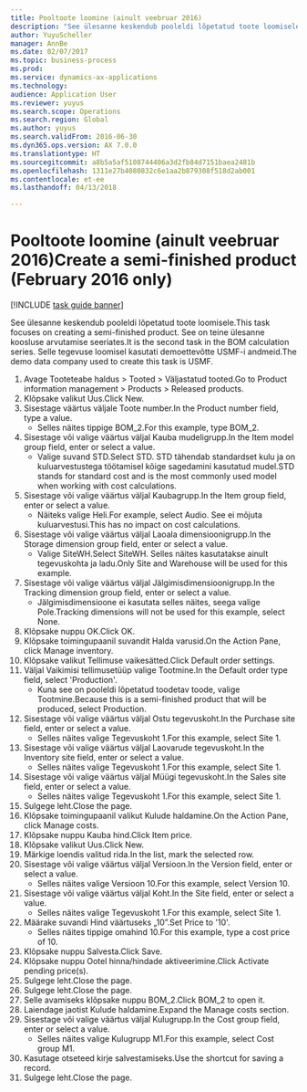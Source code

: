 ```yaml
--- 
title: Pooltoote loomine (ainult veebruar 2016)
description: "See ülesanne keskendub pooleldi lõpetatud toote loomisele."
author: YuyuScheller
manager: AnnBe
ms.date: 02/07/2017
ms.topic: business-process
ms.prod: 
ms.service: dynamics-ax-applications
ms.technology: 
audience: Application User
ms.reviewer: yuyus
ms.search.scope: Operations
ms.search.region: Global
ms.author: yuyus
ms.search.validFrom: 2016-06-30
ms.dyn365.ops.version: AX 7.0.0
ms.translationtype: HT
ms.sourcegitcommit: a8b5a5af5108744406a3d2fb84d7151baea2481b
ms.openlocfilehash: 1311e27b4080832c6e1aa2b879308f518d2ab001
ms.contentlocale: et-ee
ms.lasthandoff: 04/13/2018

---
```

# <a name="create-a-semi-finished-product-february-2016-only"></a><span data-ttu-id="2bbad-103">Pooltoote loomine (ainult veebruar 2016)</span><span class="sxs-lookup"><span data-stu-id="2bbad-103">Create a semi-finished product (February 2016 only)</span></span>

[!INCLUDE [task guide banner](../../includes/task-guide-banner.md)]

<span data-ttu-id="2bbad-104">See ülesanne keskendub pooleldi lõpetatud toote loomisele.</span><span class="sxs-lookup"><span data-stu-id="2bbad-104">This task focuses on creating a semi-finished product.</span></span> <span data-ttu-id="2bbad-105">See on teine ülesanne koosluse arvutamise seeriates.</span><span class="sxs-lookup"><span data-stu-id="2bbad-105">It is the second task in the BOM calculation series.</span></span> <span data-ttu-id="2bbad-106">Selle tegevuse loomisel kasutati demoettevõtte USMF-i andmeid.</span><span class="sxs-lookup"><span data-stu-id="2bbad-106">The demo data company used to create this task is USMF.</span></span>

1. <span data-ttu-id="2bbad-107">Avage Tooteteabe haldus > Tooted > Väljastatud tooted.</span><span class="sxs-lookup"><span data-stu-id="2bbad-107">Go to Product information management > Products > Released products.</span></span>
2. <span data-ttu-id="2bbad-108">Klõpsake valikut Uus.</span><span class="sxs-lookup"><span data-stu-id="2bbad-108">Click New.</span></span>
3. <span data-ttu-id="2bbad-109">Sisestage väärtus väljale Toote number.</span><span class="sxs-lookup"><span data-stu-id="2bbad-109">In the Product number field, type a value.</span></span>
    * <span data-ttu-id="2bbad-110">Selles näites tippige BOM_2.</span><span class="sxs-lookup"><span data-stu-id="2bbad-110">For this example, type BOM_2.</span></span>  
4. <span data-ttu-id="2bbad-111">Sisestage või valige väärtus väljal Kauba mudeligrupp.</span><span class="sxs-lookup"><span data-stu-id="2bbad-111">In the Item model group field, enter or select a value.</span></span>
    * <span data-ttu-id="2bbad-112">Valige suvand STD.</span><span class="sxs-lookup"><span data-stu-id="2bbad-112">Select STD.</span></span> <span data-ttu-id="2bbad-113">STD tähendab standardset kulu ja on kuluarvestustega töötamisel kõige sagedamini kasutatud mudel.</span><span class="sxs-lookup"><span data-stu-id="2bbad-113">STD stands for standard cost and is the most commonly used model when working with cost calculations.</span></span>  
5. <span data-ttu-id="2bbad-114">Sisestage või valige väärtus väljal Kaubagrupp.</span><span class="sxs-lookup"><span data-stu-id="2bbad-114">In the Item group field, enter or select a value.</span></span>
    * <span data-ttu-id="2bbad-115">Näiteks valige Heli.</span><span class="sxs-lookup"><span data-stu-id="2bbad-115">For example, select Audio.</span></span> <span data-ttu-id="2bbad-116">See ei mõjuta kuluarvestusi.</span><span class="sxs-lookup"><span data-stu-id="2bbad-116">This has no impact on cost calculations.</span></span>  
6. <span data-ttu-id="2bbad-117">Sisestage või valige väärtus väljal Laoala dimensioonigrupp.</span><span class="sxs-lookup"><span data-stu-id="2bbad-117">In the Storage dimension group field, enter or select a value.</span></span>
    * <span data-ttu-id="2bbad-118">Valige SiteWH.</span><span class="sxs-lookup"><span data-stu-id="2bbad-118">Select SiteWH.</span></span> <span data-ttu-id="2bbad-119">Selles näites kasutatakse ainult tegevuskohta ja ladu.</span><span class="sxs-lookup"><span data-stu-id="2bbad-119">Only Site and Warehouse will be used for this example.</span></span>  
7. <span data-ttu-id="2bbad-120">Sisestage või valige väärtus väljal Jälgimisdimensioonigrupp.</span><span class="sxs-lookup"><span data-stu-id="2bbad-120">In the Tracking dimension group field, enter or select a value.</span></span>
    * <span data-ttu-id="2bbad-121">Jälgimisdimensioone ei kasutata selles näites, seega valige Pole.</span><span class="sxs-lookup"><span data-stu-id="2bbad-121">Tracking dimensions will not be used for this example, select None.</span></span>  
8. <span data-ttu-id="2bbad-122">Klõpsake nuppu OK.</span><span class="sxs-lookup"><span data-stu-id="2bbad-122">Click OK.</span></span>
9. <span data-ttu-id="2bbad-123">Klõpsake toimingupaanil suvandit Halda varusid.</span><span class="sxs-lookup"><span data-stu-id="2bbad-123">On the Action Pane, click Manage inventory.</span></span>
10. <span data-ttu-id="2bbad-124">Klõpsake valikut Tellimuse vaikesätted.</span><span class="sxs-lookup"><span data-stu-id="2bbad-124">Click Default order settings.</span></span>
11. <span data-ttu-id="2bbad-125">Väljal Vaikimisi tellimusetüüp valige Tootmine.</span><span class="sxs-lookup"><span data-stu-id="2bbad-125">In the Default order type field, select 'Production'.</span></span>
    * <span data-ttu-id="2bbad-126">Kuna see on pooleldi lõpetatud toodetav toode, valige Tootmine.</span><span class="sxs-lookup"><span data-stu-id="2bbad-126">Because this is a semi-finished product that will be produced, select Production.</span></span>  
12. <span data-ttu-id="2bbad-127">Sisestage või valige väärtus väljal Ostu tegevuskoht.</span><span class="sxs-lookup"><span data-stu-id="2bbad-127">In the Purchase site field, enter or select a value.</span></span>
    * <span data-ttu-id="2bbad-128">Selles näites valige Tegevuskoht 1.</span><span class="sxs-lookup"><span data-stu-id="2bbad-128">For this example, select Site 1.</span></span>  
13. <span data-ttu-id="2bbad-129">Sisestage või valige väärtus väljal Laovarude tegevuskoht.</span><span class="sxs-lookup"><span data-stu-id="2bbad-129">In the Inventory site field, enter or select a value.</span></span>
    * <span data-ttu-id="2bbad-130">Selles näites valige Tegevuskoht 1.</span><span class="sxs-lookup"><span data-stu-id="2bbad-130">For this example, select Site 1.</span></span>  
14. <span data-ttu-id="2bbad-131">Sisestage või valige väärtus väljal Müügi tegevuskoht.</span><span class="sxs-lookup"><span data-stu-id="2bbad-131">In the Sales site field, enter or select a value.</span></span>
    * <span data-ttu-id="2bbad-132">Selles näites valige Tegevuskoht 1.</span><span class="sxs-lookup"><span data-stu-id="2bbad-132">For this example, select Site 1.</span></span>  
15. <span data-ttu-id="2bbad-133">Sulgege leht.</span><span class="sxs-lookup"><span data-stu-id="2bbad-133">Close the page.</span></span>
16. <span data-ttu-id="2bbad-134">Klõpsake toimingupaanil valikut Kulude haldamine.</span><span class="sxs-lookup"><span data-stu-id="2bbad-134">On the Action Pane, click Manage costs.</span></span>
17. <span data-ttu-id="2bbad-135">Klõpsake nuppu Kauba hind.</span><span class="sxs-lookup"><span data-stu-id="2bbad-135">Click Item price.</span></span>
18. <span data-ttu-id="2bbad-136">Klõpsake valikut Uus.</span><span class="sxs-lookup"><span data-stu-id="2bbad-136">Click New.</span></span>
19. <span data-ttu-id="2bbad-137">Märkige loendis valitud rida.</span><span class="sxs-lookup"><span data-stu-id="2bbad-137">In the list, mark the selected row.</span></span>
20. <span data-ttu-id="2bbad-138">Sisestage või valige väärtus väljal Versioon.</span><span class="sxs-lookup"><span data-stu-id="2bbad-138">In the Version field, enter or select a value.</span></span>
    * <span data-ttu-id="2bbad-139">Selles näites valige Versioon 10.</span><span class="sxs-lookup"><span data-stu-id="2bbad-139">For this example, select Version 10.</span></span>  
21. <span data-ttu-id="2bbad-140">Sisestage või valige väärtus väljal Koht.</span><span class="sxs-lookup"><span data-stu-id="2bbad-140">In the Site field, enter or select a value.</span></span>
    * <span data-ttu-id="2bbad-141">Selles näites valige Tegevuskoht 1.</span><span class="sxs-lookup"><span data-stu-id="2bbad-141">For this example, select Site 1.</span></span>  
22. <span data-ttu-id="2bbad-142">Määrake suvandi Hind väärtuseks „10”.</span><span class="sxs-lookup"><span data-stu-id="2bbad-142">Set Price to '10'.</span></span>
    * <span data-ttu-id="2bbad-143">Selles näites tippige omahind 10.</span><span class="sxs-lookup"><span data-stu-id="2bbad-143">For this example, type a cost price of 10.</span></span>  
23. <span data-ttu-id="2bbad-144">Klõpsake nuppu Salvesta.</span><span class="sxs-lookup"><span data-stu-id="2bbad-144">Click Save.</span></span>
24. <span data-ttu-id="2bbad-145">Klõpsake nuppu Ootel hinna/hindade aktiveerimine.</span><span class="sxs-lookup"><span data-stu-id="2bbad-145">Click Activate pending price(s).</span></span>
25. <span data-ttu-id="2bbad-146">Sulgege leht.</span><span class="sxs-lookup"><span data-stu-id="2bbad-146">Close the page.</span></span>
26. <span data-ttu-id="2bbad-147">Sulgege leht.</span><span class="sxs-lookup"><span data-stu-id="2bbad-147">Close the page.</span></span>
27. <span data-ttu-id="2bbad-148">Selle avamiseks klõpsake nuppu BOM_2.</span><span class="sxs-lookup"><span data-stu-id="2bbad-148">Click BOM_2 to open it.</span></span>
28. <span data-ttu-id="2bbad-149">Laiendage jaotist Kulude haldamine.</span><span class="sxs-lookup"><span data-stu-id="2bbad-149">Expand the Manage costs section.</span></span>
29. <span data-ttu-id="2bbad-150">Sisestage või valige väärtus väljal Kulugrupp.</span><span class="sxs-lookup"><span data-stu-id="2bbad-150">In the Cost group field, enter or select a value.</span></span>
    * <span data-ttu-id="2bbad-151">Selles näites valige Kulugrupp M1.</span><span class="sxs-lookup"><span data-stu-id="2bbad-151">For this example, select Cost group M1.</span></span>  
30. <span data-ttu-id="2bbad-152">Kasutage otseteed kirje salvestamiseks.</span><span class="sxs-lookup"><span data-stu-id="2bbad-152">Use the shortcut for saving a record.</span></span>
31. <span data-ttu-id="2bbad-153">Sulgege leht.</span><span class="sxs-lookup"><span data-stu-id="2bbad-153">Close the page.</span></span>


